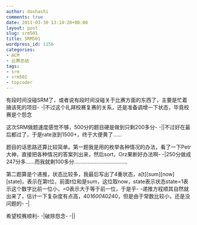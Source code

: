 ```yaml
---
author: dashashi
comments: true
date: 2011-03-30 13:14:28+00:00
layout: post
slug: srm501
title: SRM501
wordpress_id: 1156
categories:
- ACM
- 比赛总结
tags:
- srm
- srm501
- topcoder
---
```


有段时间没碰SRM了，或者说有段时间没碰关于比赛方面的东西了，主要是忙着搞该死的项目- -|不过这个礼拜校赛复赛的关系，还是准备调增一下状态，毕竟校赛是个怨念

这次SRM做题速度感觉不够，500分的题目硬是做到只剩200多分- -||不过好在最后都过了，于是rate涨到1500+，终于大便黄了……

题目的话思路还算比较简单。第一题我是用的枚举各种情况的办法，看了一下Petr大神，直接把各种情况的答案列出来，然后sort，Orz果断好办法啊- -|250分做成247分多……而我就剩100多分………………………………

第二题算是个递推，状态比较多，我最后写出了4重状态，a[t][sum][now][state]，表示在第t位，前面t位和是sum，这位取now，state表示状态state=1表示这个数字比前一位小，=0表示大于等于前一位，于是乎- -递推方程顺其自然就出来了，估计一下复杂度有点高，40*1600*40*2*40，但是由于常数比较小，还是没问题的- -|

希望校赛顺利- -|破除怨念- -||
